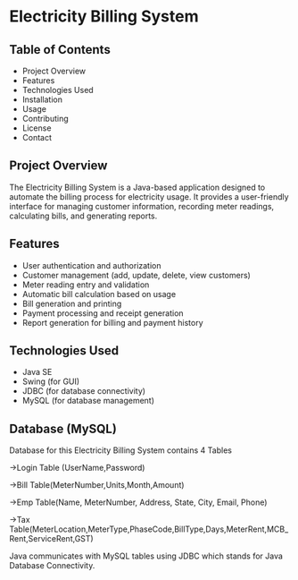 # Electricity Billing System
## Table of Contents
* Project Overview
* Features
* Technologies Used
* Installation
* Usage
* Contributing
* License
* Contact
## Project Overview
The Electricity Billing System is a Java-based application designed to automate the billing process for electricity usage. It provides a user-friendly interface for managing customer information, recording meter readings, calculating bills, and generating reports.

## Features
* User authentication and authorization
* Customer management (add, update, delete, view customers)
* Meter reading entry and validation
* Automatic bill calculation based on usage
* Bill generation and printing
* Payment processing and receipt generation
* Report generation for billing and payment history
## Technologies Used
* Java SE
* Swing (for GUI)
* JDBC (for database connectivity)
* MySQL (for database management)
## Database (MySQL)
Database for this Electricity Billing System contains 4 Tables

->Login Table (UserName,Password)

->Bill Table(MeterNumber,Units,Month,Amount)

->Emp Table(Name, MeterNumber, Address, State, City, Email, Phone)

->Tax Table(MeterLocation,MeterType,PhaseCode,BillType,Days,MeterRent,MCB_Rent,ServiceRent,GST)

Java communicates with MySQL tables using JDBC which stands for Java Database Connectivity.
